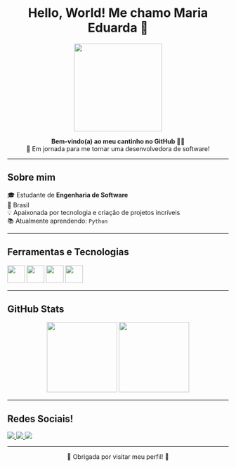 
<h1 align="center">Hello, World! Me chamo Maria Eduarda 🤖</h1>

<p align="center">
  <img src="https://media.giphy.com/media/qgQUggAC3Pfv687qPC/giphy.gif" width="200" />
</p>

<p align="center">
  <b>Bem-vindo(a) ao meu cantinho no GitHub 👩‍💻</b><br>
  🚀 Em jornada para me tornar uma desenvolvedora de software!
</p>

---

##  Sobre mim

🎓 Estudante de **Engenharia de Software**  
📍 Brasil  
💡 Apaixonada por tecnologia e criação de projetos incríveis  
📚 Atualmente aprendendo: `Python`

---

##  Ferramentas e Tecnologias

<p align="left">
  <img src="https://cdn.jsdelivr.net/gh/devicons/devicon/icons/html5/html5-original.svg" width="40px" />
  <img src="https://cdn.jsdelivr.net/gh/devicons/devicon/icons/css3/css3-original.svg" width="40px" />
  <img src="https://cdn.jsdelivr.net/gh/devicons/devicon/icons/javascript/javascript-original.svg" width="40px" />
  <img src="https://cdn.jsdelivr.net/gh/devicons/devicon/icons/python/python-original.svg" width="40px" />
</p>

---

##  GitHub Stats

<p align="center">
  <img src="https://github-readme-stats.vercel.app/api?username=madugomes03&show_icons=true&theme=dracula" height="160"/>
  <img src="https://github-readme-stats.vercel.app/api/top-langs/?username=madugomes03&layout=compact&theme=dracula" height="160"/>
</p>

---

## Redes Sociais!
<p align="left"> <a href="https://github.com/madugomes03" target="_blank"> <img src="https://img.shields.io/badge/GitHub-100000?style=for-the-badge&logo=github&logoColor=white"/> </a> 
  <a href="https://www.linkedin.com/in/mariaeduardagms" target="_blank"> <img src="https://img.shields.io/badge/LinkedIn-0A66C2?style=for-the-badge&logo=linkedin&logoColor=white"/> </a> 
  <a href="https://www.instagram.com/dudaagomes___" target="_blank"> <img src="https://img.shields.io/badge/Instagram-E4405F?style=for-the-badge&logo=instagram&logoColor=white"/> </a> </p>

---

<p align="center">
  🌟 Obrigada por visitar meu perfil! 🌟<br>
</p>



